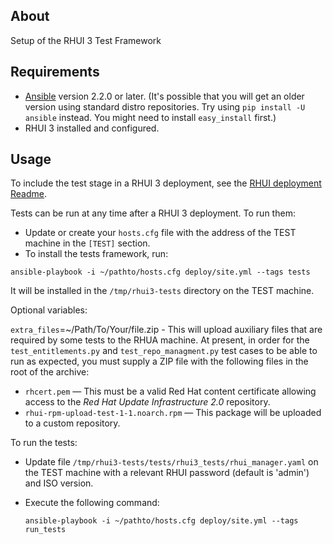 About
---------------
Setup of the RHUI 3 Test Framework

Requirements
---------------
* [Ansible](http://docs.ansible.com/ansible/intro_installation.html#latest-release-via-yum) version 2.2.0 or later. (It's possible that you will get an older version using standard distro repositories. Try using `pip install -U ansible` instead. You might need to install `easy_install` first.)
* RHUI 3 installed and configured.

Usage
--------
  To include the test stage in a RHUI 3 deployment, see the [RHUI deployment Readme](https://github.com/RedHatQE/rhui3-automation/blob/master/deploy/README.md).
  
  Tests can be run at any time after a RHUI 3 deployment. To run them:

  * Update or create your `hosts.cfg` file with the address of the TEST machine in the `[TEST]` section.
  * To install the tests framework, run:
  
  `ansible-playbook -i ~/pathto/hosts.cfg deploy/site.yml --tags tests`

It will be installed in the `/tmp/rhui3-tests` directory on the TEST machine.

Optional variables:

`extra_files`=~/Path/To/Your/file.zip - This will upload auxiliary files that are required by some tests to the RHUA machine. At present, in order for the `test_entitlements.py` and `test_repo_managment.py` test cases to be able to run as expected, you must supply a ZIP file with the following files in the root of the archive:

  * `rhcert.pem` — This must be a valid Red Hat content certificate allowing access to the *Red Hat Update Infrastructure 2.0* repository.
  * `rhui-rpm-upload-test-1-1.noarch.rpm` — This package will be uploaded to a custom repository.

To run the tests:

  * Update file `/tmp/rhui3-tests/tests/rhui3_tests/rhui_manager.yaml` on the TEST machine with a relevant RHUI password (default is 'admin') and ISO version.
  * Execute the following command:
  
      `ansible-playbook -i ~/pathto/hosts.cfg deploy/site.yml --tags run_tests`

